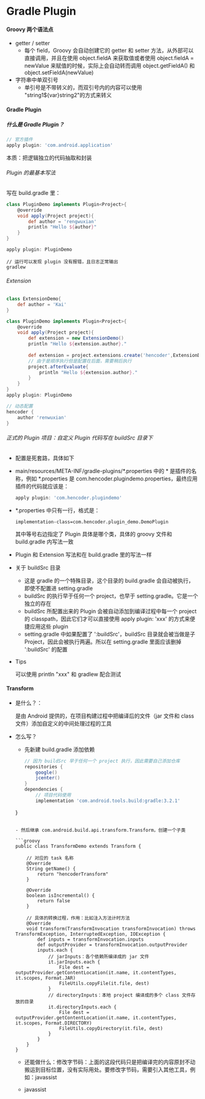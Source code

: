 # Gradle Plugin

#### Groovy 两个语法点

- getter / setter
  - 每个 field，Groovy 会自动创建它的 getter 和 setter 方法，从外部可以直接调用，并且在使用 object.fieldA 来获取值或者使用 object.fieldA = newValue 来赋值的时候，实际上会自动转而调用 object.getFieldA() 和 object.setFieldA(newValue)
- 字符串中单双引号
  - 单引号是不带转义的，而双引号内的内容可以使用 "string1${var}string2"的方式来转义

#### Gradle Plugin

##### 什么是 Gradle Plugin？

```groovy
// 官方插件
apply plugin: 'com.android.application'
```

本质：把逻辑独立的代码抽取和封装

###### Plugin 的最基本写法

写在 build.gradle 里：

```groovy
class PluginDemo implements Plugin<Project>{
	@override
	void apply(Project project){
        def author = 'rengwuxian'
        println "Hello ${author}"
	}
}

apply plugin: PluginDemo
```

```
// 运行可以发现 plugin 没有报错，且日志正常输出
gradlew 
```

###### Extension

```groovy
class ExtensionDemo{
    def author = 'Kai'
}

class PluginDemo implements Plugin<Project>{
	@override
	void apply(Project project){
        def extension = new ExtensionDemo()
        println "Hello ${extension.author}."
        
		def extension = project.extensions.create('hencoder',ExtensionDemo)
        // 由于是顺序执行但是配置在后面，需要稍后执行
        project.afterEvaluate{
            println "Hello ${extension.author}."
        }
	}
}
apply plugin: PluginDemo

// 动态配置
hencoder {
    author 'renwuxian'
}
```

###### 正式的 Plugin 项目：自定义 Plugin 代码写在 buildSrc 目录下

- 配置是死套路，具体如下

- main/resources/META-INF/gradle-plugins/*.properties 中的 * 是插件的名称，例如 *.properties 是 com.hencoder.plugindemo.properties，最终应用插件的代码就应该是：

  ```groovy
  apply plugin: 'com.hencoder.plugindemo'
  ```

- *.properties 中只有一行，格式是：

  ```properties
  implementation-class=com.hencoder.plugin_demo.DemoPlugin
  ```

  其中等号右边指定了 Plugin 具体是哪个类，具体的 groovy 文件和 build.gradle 内写法一致

- Plugin 和 Extension 写法和在 build.gradle 里的写法一样

- 关于 buildSrc 目录

  - 这是 gradle 的一个特殊目录，这个目录的 build.gradle 会自动被执行，即使不配置进 setting.gradle
  - buildSrc 的执行早于任何一个 project，也早于 setting.gradle。它是一个独立的存在
  - buildSrc 所配置出来的 Plugin 会被自动添加到编译过程中每一个 project 的 classpath，因此它们才可以直接使用 apply plugin: 'xxx' 的方式来便捷应用这些 plugin
  - setting.gradle 中如果配置了 ':buildSrc'，buildSrc 目录就会被当做是子 Project，因此会被执行两遍。所以在 setting.gradle 里面应该删掉 ':buildSrc' 的配置

- Tips

  可以使用 println "xxx" 和 gradlew 配合测试

#### Transform

- 是什么？：

  是由 Android 提供的，在项目构建过程中把编译后的文件（jar 文件和 class 文件）添加自定义的中间处理过程的工具

- 怎么写？

  - 先新建 build.gradle 添加依赖

    ```groovy
    // 因为 buildSrc 早于任何一个 project 执行，因此需要自己添加仓库
    repositories {
        google()
        jcenter()
    }
    dependencies {
        // 项目代码使用
        implementation 'com.android.tools.build:gradle:3.2.1'
  }
    ```

  - 然后继承 com.android.build.api.transform.Transform，创建一个子类
  
    ```groovy
    public class TransformDemo extends Transform {
        
        // 对应的 task 名称
        @Override
        String getName() {
            return "hencoderTransform"
        }
    
        @Override
        boolean isIncremental() {
            return false
        }
    
        // 具体的转换过程，作用：比如注入方法计时方法
        @Override
        void transform(TransformInvocation transformInvocation) throws TransformException, InterruptedException, IOException {
            def inputs = transformInvocation.inputs
            def outputProvider = transformInvocation.outputProvider
            inputs.each {
                // jarInputs：各个依赖所编译成的 jar 文件
                it.jarInputs.each {
                    File dest = outputProvider.getContentLocation(it.name, it.contentTypes, it.scopes, Format.JAR)
                    FileUtils.copyFile(it.file, dest)
                }
                // directoryInputs：本地 project 编译成的多个 class 文件存放的目录
                it.directoryInputs.each {
                    File dest = outputProvider.getContentLocation(it.name, it.contentTypes, it.scopes, Format.DIRECTORY)
                    FileUtils.copyDirectory(it.file, dest)
                }
            }
        }
    }
    ```
    
  - 还能做什么：修改字节码：上面的这段代码只是把编译完的内容原封不动搬运到目标位置，没有实际用处。要修改字节码，需要引入其他工具，例如：javassist
  
  - javassist

